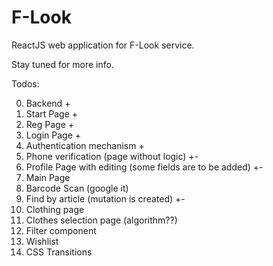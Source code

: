 # F-Look
ReactJS web application for F-Look service. 

Stay tuned for more info.


Todos:

0. Backend +
1. Start Page +
2. Reg Page +
3. Login Page +
4. Authentication mechanism +
5. Phone verification (page without logic) +- 
6. Profile Page with editing (some fields are to be added) +-
7. Main Page	
8. Barcode Scan (google it)	
9. Find by article (mutation is created) +-
10. Clothing page	
11. Clothes selection page (algorithm??)
12. Filter component
13. Wishlist
14. CSS Transitions
